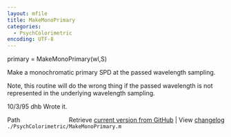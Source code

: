 ```yaml
---
layout: mfile
title: MakeMonoPrimary
categories:
  - PsychColorimetric
encoding: UTF-8
---
```


primary = MakeMonoPrimary\(wl,S\)

Make a monochromatic primary SPD at the passed
wavelength sampling.

Note, this routine will do the wrong thing
if the passed wavelength is not represented
in the underlying wavelength sampling.

10/3/95     dhb     Wrote it.


<div class="code_header" style="text-align:right;">
  <span style="float:left;">Path&nbsp;&nbsp;</span> <span class="counter">Retrieve <a href=
  "https://raw.github.com/Psychtoolbox-3/Psychtoolbox-3/beta/./PsychColorimetric/MakeMonoPrimary.m">current version from GitHub</a> | View <a href=
  "https://github.com/Psychtoolbox-3/Psychtoolbox-3/commits/beta/./PsychColorimetric/MakeMonoPrimary.m">changelog</a></span>
</div>
<div class="code">
  <code>./PsychColorimetric/MakeMonoPrimary.m</code>
</div>
